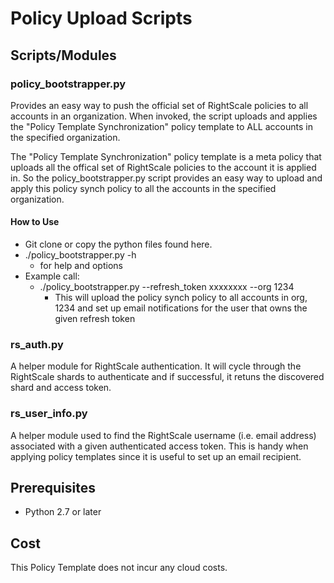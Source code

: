 # Policy Upload Scripts

## Scripts/Modules
### policy_bootstrapper.py
Provides an easy way to push the official set of RightScale policies to all accounts in an organization.
When invoked, the script uploads and applies the "Policy Template Synchronization" policy template to 
ALL accounts in the specified organization.

The "Policy Template Synchronization" policy template is a meta policy that uploads all the offical set of RightScale policies to the account
it is applied in.
So the policy_bootstrapper.py script provides an easy way to upload and apply this policy synch policy to all the accounts in the specified organization.

#### How to Use
* Git clone or copy the python files found here.
* ./policy_bootstrapper.py -h 
  * for help and options
* Example call:
  * ./policy_bootstrapper.py --refresh_token xxxxxxxx --org 1234
    * This will upload the policy synch policy to all accounts in org, 1234 and set up email notifications for the user that owns the given refresh token

### rs_auth.py
A helper module for RightScale authentication. It will cycle through the RightScale shards to authenticate and
if successful, it retuns the discovered shard and access token.

### rs_user_info.py
A helper module used to find the RightScale username (i.e. email address) associated with a given authenticated access token.
This is handy when applying policy templates since it is useful to set up an email recipient.

  
## Prerequisites
* Python 2.7 or later

## Cost
This Policy Template does not incur any cloud costs.